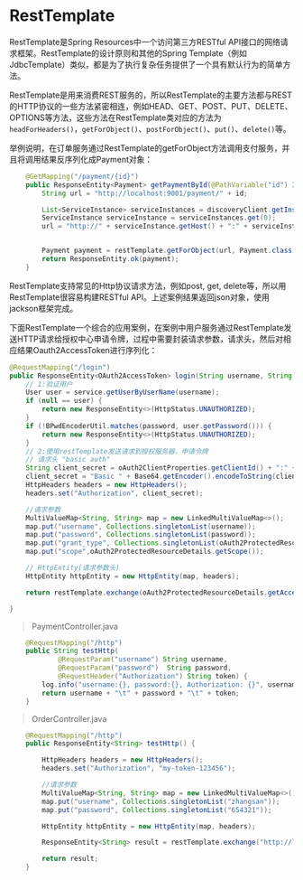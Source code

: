 # RestTemplate

RestTemplate是Spring Resources中一个访问第三方RESTful API接口的网络请求框架。RestTemplate的设计原则和其他的Spring Template（例如JdbcTemplate）类似，都是为了执行复杂任务提供了一个具有默认行为的简单方法。

RestTemplate是用来消费REST服务的，所以RestTemplate的主要方法都与REST的HTTP协议的一些方法紧密相连，例如HEAD、GET、POST、PUT、DELETE、OPTIONS等方法，这些方法在RestTemplate类对应的方法为`headForHeaders()`，`getForObject()`、`postForObject()`、`put()`、`delete()`等。

举例说明，在订单服务通过RestTemplate的getForObject方法调用支付服务，并且将调用结果反序列化成Payment对象：

```java
    @GetMapping("/payment/{id}")
    public ResponseEntity<Payment> getPaymentById(@PathVariable("id") Integer id) {
        String url = "http://localhost:9001/payment/" + id;

        List<ServiceInstance> serviceInstances = discoveryClient.getInstances("cloud-payment-service");
        ServiceInstance serviceInstance = serviceInstances.get(0);
        url = "http://" + serviceInstance.getHost() + ":" + serviceInstance.getPort() + "/payment/" + id;


        Payment payment = restTemplate.getForObject(url, Payment.class);
        return ResponseEntity.ok(payment);
    }
```

RestTemplate支持常见的Http协议请求方法，例如post, get, delete等，所以用RestTemplate很容易构建RESTful API。上述案例结果返回json对象，使用jackson框架完成。

下面RestTemplate一个综合的应用案例，在案例中用户服务通过RestTemplate发送HTTP请求给授权中心申请令牌，过程中需要封装请求参数，请求头，然后对相应结果Oauth2AccessToken进行序列化：

```java
@RequestMapping("/login")
public ResponseEntity<OAuth2AccessToken> login(String username, String password) {
    // 1:验证用户
    User user = service.getUserByUserName(username);
    if (null == user) {
        return new ResponseEntity<>(HttpStatus.UNAUTHORIZED);
    }
    if (!BPwdEncoderUtil.matches(password, user.getPassword())) {
        return new ResponseEntity<>(HttpStatus.UNAUTHORIZED);
    }
    // 2:使用restTemplate发送请求到授权服务器，申请令牌
    // 请求头 "basic auth"
    String client_secret = oAuth2ClientProperties.getClientId() + ":" + oAuth2ClientProperties.getClientSecret();
    client_secret = "Basic " + Base64.getEncoder().encodeToString(client_secret.getBytes());
    HttpHeaders headers = new HttpHeaders();
    headers.set("Authorization", client_secret);

    //请求参数
    MultiValueMap<String, String> map = new LinkedMultiValueMap<>();
    map.put("username", Collections.singletonList(username));
    map.put("password", Collections.singletonList(password));
    map.put("grant_type", Collections.singletonList(oAuth2ProtectedResourceDetails.getGrantType()));
    map.put("scope",oAuth2ProtectedResourceDetails.getScope());

    // HttpEntity(请求参数头)
    HttpEntity httpEntity = new HttpEntity(map, headers);

    return restTemplate.exchange(oAuth2ProtectedResourceDetails.getAccessTokenUri(), HttpMethod.POST, httpEntity, OAuth2AccessToken.class);

}
```

> PaymentController.java

```java
    @RequestMapping("/http")
    public String testHttp(
            @RequestParam("username") String username,
            @RequestParam("password")  String password,
            @RequestHeader("Authorization") String token) {
        log.info("username:{}, password:{}, Authorization: {}", username, password, token);
        return username + "\t" + password + "\t" + token;
    }
```

> OrderController.java

```java
    @RequestMapping("/http")
    public ResponseEntity<String> testHttp() {

        HttpHeaders headers = new HttpHeaders();
        headers.set("Authorization", "my-token-123456");

        //请求参数
        MultiValueMap<String, String> map = new LinkedMultiValueMap<>();
        map.put("username", Collections.singletonList("zhangsan"));
        map.put("password", Collections.singletonList("654321"));

        HttpEntity httpEntity = new HttpEntity(map, headers);

        ResponseEntity<String> result = restTemplate.exchange("http://localhost:9001/payment/http", HttpMethod.POST, httpEntity, String.class);

        return result;
    }
```


